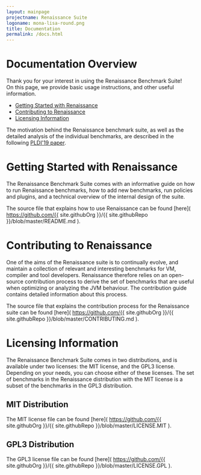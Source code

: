 ```yaml
---
layout: mainpage
projectname: Renaissance Suite
logoname: mona-lisa-round.png
title: Documentation
permalink: /docs.html
---
```



# Documentation Overview

Thank you for your interest in using the Renaissance Benchmark Suite!
<br/>
On this page, we provide basic usage instructions, and other useful information.

- [Getting Started with Renaissance](#getting-started)
- [Contributing to Renaissance](#contribution-guide)
- [Licensing Information](#licensing)

The motivation behind the Renaissance benchmark suite,
as well as the detailed analysis of the individual benchmarks,
are described in the following [PLDI'19 paper](/resources/docs/renaissance-suite.pdf).


# <a name="getting-started"></a> Getting Started with Renaissance

The Renaissance Benchmark Suite comes with an informative guide
on how to run Renaissance benchmarks, how to add new benchmarks, run policies and plugins,
and a technical overview of the internal design of the suite.

<div id="readme-holder">
</div>
<script>
loadRemoteContent(
  "readme-holder",
  "https://api.github.com/repos/{{ site.githubOrg }}/{{ site.githubRepo }}/contents/README.md",
  "{{ page.logoname }}",
  "markdown"
)
</script>

The source file that explains how to use Renaissance can be found
[here](
https://github.com/{{ site.githubOrg }}/{{ site.githubRepo }}/blob/master/README.md
).


# <a name="contribution-guide"></a> Contributing to Renaissance

One of the aims of the Renaissance suite is to continually evolve,
and maintain a collection of relevant and interesting benchmarks
for VM, compiler and tool developers.
Renaissance therefore relies on an open-source contribution process
to derive the set of benchmarks that are useful when optimizing or analyzing the JVM behaviour.
The contribution guide contains detailed information about this process.

<div id="contribution-holder">
</div>
<script>
loadRemoteContent(
  "contribution-holder",
  "https://api.github.com/repos/{{ site.githubOrg }}/{{ site.githubRepo }}/contents/CONTRIBUTING.md",
  "{{ page.logoname }}",
  "markdown"
)
</script>

The source file that explains the contribution process for the Renaissance suite can be found
[here](
https://github.com/{{ site.githubOrg }}/{{ site.githubRepo }}/blob/master/CONTRIBUTING.md
).


# <a name="licensing"></a> Licensing Information

The Renaissance Benchmark Suite comes in two distributions,
and is available under two licenses: the MIT license, and the GPL3 license.
Depending on your needs, you can choose either of these licenses.
The set of benchmarks in the Renaissance distribution with the MIT license is a subset of the
benchmarks in the GPL3 distribution.


## MIT Distribution

The MIT license file can be found
[here](
https://github.com/{{ site.githubOrg }}/{{ site.githubRepo }}/blob/master/LICENSE.MIT
).

<div id="license-holder-mit">
</div>
<script>
loadRemoteContent(
  "license-holder-mit",
  "https://api.github.com/repos/{{ site.githubOrg }}/{{ site.githubRepo }}/contents/LICENSE.MIT",
  "{{ page.logoname }}",
  "license"
)
</script>


## GPL3 Distribution

The GPL3 license file can be found
[here](
https://github.com/{{ site.githubOrg }}/{{ site.githubRepo }}/blob/master/LICENSE.GPL
).

<div id="license-holder-gpl">
</div>
<script>
loadRemoteContent(
  "license-holder-gpl",
  "https://api.github.com/repos/{{ site.githubOrg }}/{{ site.githubRepo }}/contents/LICENSE.GPL",
  "{{ page.logoname }}",
  "license"
)
</script>
